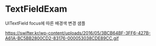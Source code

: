 # TextFieldExam
UITextField focus에 따른 배경색 변경 샘플

https://swifter.kr/wp-content/uploads/2016/05/3BCB64BF-3FF6-427B-A61A-BC5BB2800CD2-83176-000053038CDE89CC.gif
